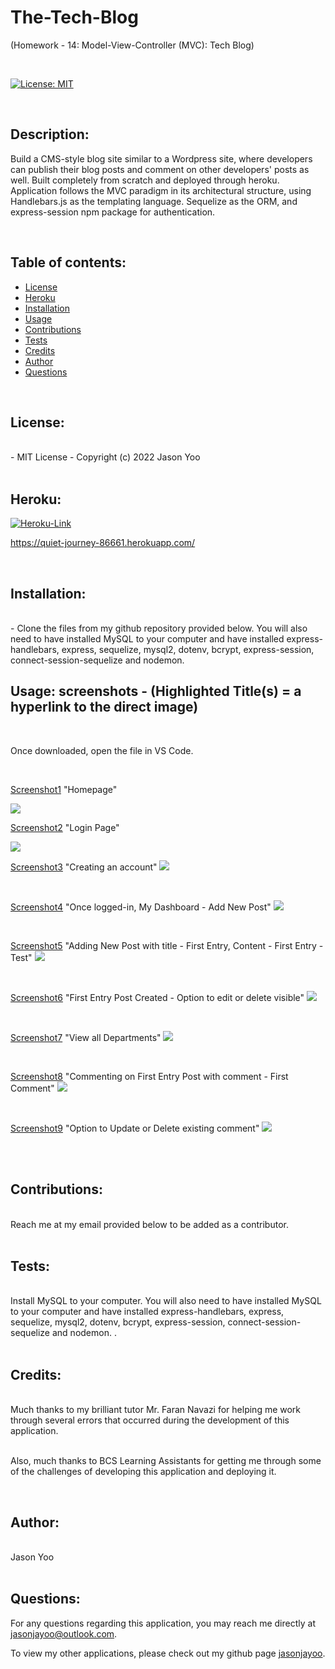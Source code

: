# The-Tech-Blog

(Homework - 14: Model-View-Controller (MVC): Tech Blog)


<br>

[![License: MIT](https://img.shields.io/badge/License-MIT-blue.svg)](https://opensource.org/licenses/MIT)
  
<br>

## Description:

Build a CMS-style blog site similar to a Wordpress site, where developers can publish their blog posts and comment on other developers' posts as well. Built completely from scratch and deployed through heroku. Application follows the MVC paradigm in its architectural structure, using Handlebars.js as the templating language. Sequelize as the ORM, and express-session npm package for authentication. 

<br>


## Table of contents:

  * [License](#license)
  * [Heroku](#heroku)
  * [Installation](#installation)
  * [Usage](#usage)
  * [Contributions](#contributions)
  * [Tests](#tests)
  * [Credits](#credits)
  * [Author](#author)
  * [Questions](#questions)

<br>
  
## License:
<br>
      -  MIT License - Copyright (c) 2022 Jason Yoo

<br>
<br>

## Heroku:

[![Heroku-Link](images/herokuscreenshot.png)](https://quiet-journey-86661.herokuapp.com/)

https://quiet-journey-86661.herokuapp.com/
  
<br>

## Installation:
<br>
      -  Clone the files from my github repository provided below. You will also need to have installed MySQL to your computer and have installed express-handlebars, express, sequelize, mysql2, dotenv, bcrypt, express-session, connect-session-sequelize and nodemon. 

<br>
  
## Usage: screenshots - (Highlighted Title(s) = a hyperlink to the direct image)

<br>

Once downloaded, open the file in VS Code.

<br>
  

[Screenshot1](images/Screenshot1.png)  "Homepage"

<img src="images/Screenshot1.png">


[Screenshot2](images/Screenshot2.png)  "Login Page"

<img src="images/Screenshot2.png">

<br>

[Screenshot3](images/Screenshot3.png)  "Creating an account"
<img src="images/Screenshot3.png">

<br>

[Screenshot4](images/Screenshot4.png)  "Once logged-in, My Dashboard - Add New Post"
<img src="images/Screenshot4.png">

<br>

[Screenshot5](images/Screenshot5.png)  "Adding New Post with title - First Entry, Content - First Entry - Test"
<img src="images/Screenshot5.png">

<br>

[Screenshot6](images/Screenshot6.png)  "First Entry Post Created - Option to edit or delete visible"
<img src="images/Screenshot6.png">

<br>

[Screenshot7](images/Screenshot7.png)  "View all Departments"
<img src="images/Screenshot7.png">

<br>

[Screenshot8](images/Screenshot8.png)  "Commenting on First Entry Post with comment - First Comment"
<img src="images/Screenshot8.png">

<br>

[Screenshot9](images/Screenshot9.png)  "Option to Update or Delete existing comment"
<img src="images/Screenshot9.png">

<br>
<br>

  
## Contributions:
<br>
Reach me at my email provided below to be added as a contributor.

<br>
<br>
  
## Tests: 
<br>
Install MySQL to your computer. You will also need to have installed MySQL to your computer and have installed express-handlebars, express, sequelize, mysql2, dotenv, bcrypt, express-session, connect-session-sequelize and nodemon. .
  
<br>
<br>

## Credits:
<br>
Much thanks to my brilliant tutor Mr. Faran Navazi for helping me work through several errors that occurred during the development of this application.

<br>
<br>

Also, much thanks to BCS Learning Assistants for getting me through some of the challenges of developing this application and deploying it. 

<br>

## Author:
<br>
Jason Yoo
  
<br>
<br>

## Questions:

  For any questions regarding this application, you may reach me directly at jasonjayoo@outlook.com.

  To view my other applications, please check out my github page [jasonjayoo](https://github.com/jasonjayoo).


